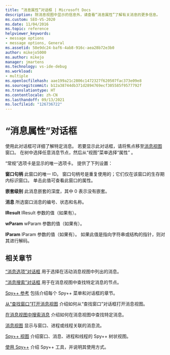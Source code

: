 ```yaml
---
title: “消息属性”对话框 | Microsoft Docs
description: 除消息视图中显示的信息外，请查看“消息属性”了解有关消息的更多信息。
ms.custom: SEO-VS-2020
ms.date: 11/04/2016
ms.topic: reference
helpviewer_keywords:
- message options
- message options, General
ms.assetid: 58e9dc24-baf6-4ab8-916c-aea28b72e3b0
author: mikejo5000
ms.author: mikejo
manager: jmartens
ms.technology: vs-ide-debug
ms.workload:
- multiple
ms.openlocfilehash: aae199a21c2806c1472327f620507fac373e09e8
ms.sourcegitcommit: b12a38744db371d2894769ecf305585f9577792f
ms.translationtype: HT
ms.contentlocale: zh-CN
ms.lasthandoff: 09/13/2021
ms.locfileid: "126736722"
---
```

# <a name="message-properties-dialog-box"></a>“消息属性”对话框
使用此对话框可详细了解特定消息。 若要显示此对话框，请将焦点移至[消息视图](../debugger/messages-view.md)窗口。 在树中选择任意消息节点，然后从“视图”菜单选择“属性” 。

 “常规”选项卡是显示的唯一选项卡。 提供了下列设置：

 **窗口句柄** 此窗口的唯一 ID。 窗口句柄号是重复使用的；它们仅在该窗口的生存期内标识窗口。 单击此值可查看此窗口的属性。

 **嵌套级别** 此消息嵌套的深度，其中 0 表示没有嵌套。

 **消息** 所选窗口消息的编号、状态和名称。

 **lResult** lResult 参数的值（如果有）。

 **wParam** wParam 参数的值（如果有）。

 **lParam** lParam 参数的值（如果有）。 如果此值是指向字符串或结构的指针，则对其进行解码。

## <a name="related-sections"></a>相关章节
 [“消息选项”对话框](../debugger/message-options-dialog-box.md) 用于选择在活动消息视图中列出的消息。

 [“消息搜索”对话框](../debugger/message-search-dialog-box.md) 用于在消息视图中查找特定消息的节点。

 [Spy++ 参考](../debugger/spy-increment-reference.md) 包括介绍每个 Spy++ 菜单和对话框的章节。

 [从“查找窗口”打开消息视图](../debugger/how-to-open-messages-view-from-find-window.md) 介绍如何从“查找窗口”对话框打开消息视图。

 [在消息视图中搜索消息](../debugger/how-to-search-for-a-message-in-messages-view.md) 介绍如何在消息视图中查找特定消息。

 [消息视图](../debugger/messages-view.md) 显示与窗口、进程或线程关联的消息流。

 [Spy++ 视图](../debugger/spy-increment-views.md) 介绍窗口、消息、进程和线程的 Spy++ 树状视图。

 [使用 Spy++](../debugger/using-spy-increment.md) 介绍 Spy++ 工具，并说明其使用方式。